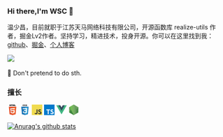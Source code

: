 ### Hi there,I'm WSC 👋

温少昌，目前就职于江苏天马网络科技有限公司，开源函数库 realize-utils 作者，掘金Lv2作者。坚持学习，精进技术，投身开源。你可以在这里找到我：[github](https://github.com/wenreq)、[掘金](https://juejin.cn/user/3817127508447896/posts)、[个人博客](http://www.wenreq.site/blog/)

![](https://visitor-badge.glitch.me/badge?page_id=wenreq.wenreq)

💬 Don't pretend to do sth.

### 擅长

<code><img height="24" src="https://raw.githubusercontent.com/github/explore/80688e429a7d4ef2fca1e82350fe8e3517d3494d/topics/html/html.png"></code>
<code><img height="24" src="https://raw.githubusercontent.com/github/explore/80688e429a7d4ef2fca1e82350fe8e3517d3494d/topics/css/css.png"></code>
<code><img height="24" src="https://raw.githubusercontent.com/github/explore/80688e429a7d4ef2fca1e82350fe8e3517d3494d/topics/javascript/javascript.png"></code>
<code><img height="24" src="https://raw.githubusercontent.com/github/explore/80688e429a7d4ef2fca1e82350fe8e3517d3494d/topics/typescript/typescript.png"></code>
<code><img height="24" src="https://raw.githubusercontent.com/github/explore/5c058a388828bb5fde0bcafd4bc867b5bb3f26f3/topics/vue/vue.png"></code>
<code><img height="24" src="https://raw.githubusercontent.com/github/explore/80688e429a7d4ef2fca1e82350fe8e3517d3494d/topics/nodejs/nodejs.png"></code>

[![Anurag's github stats](https://github-readme-stats.vercel.app/api?username=wenreq)](https://github.com/anuraghazra/github-readme-stats)

<!--
**wenreq/wenreq** is a ✨ _special_ ✨ repository because its `README.md` (this file) appears on your GitHub profile.

Here are some ideas to get you started:

- 🔭 I’m currently working on ...
- 🌱 I’m currently learning ...
- 👯 I’m looking to collaborate on ...
- 🤔 I’m looking for help with ...
- 💬 Ask me about ...
- 📫 How to reach me: ...
- 😄 Pronouns: ...
- ⚡ Fun fact: ...
-->
